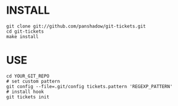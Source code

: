 INSTALL
=======

    git clone git://github.com/panshadow/git-tickets.git
    cd git-tickets
    make install

USE
===

    cd YOUR_GIT_REPO
    # set custom pattern
    git config --file=.git/config tickets.pattern 'REGEXP_PATTERN'
    # install hook
    git tickets init
